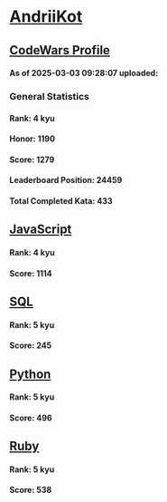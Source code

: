 # [AndriiKot](https://www.codewars.com/users/AndriiKot)

## [CodeWars Profile](https://www.codewars.com/users/AndriiKot)

#### As of 2025-03-03 09:28:07 uploaded:

### General Statistics

#### Rank: 4 kyu

#### Honor: 1190

#### Score: 1279

#### Leaderboard Position: 24459

#### Total Completed Kata: 433



## [JavaScript](https://github.com/AndriiKot/JavaScript__CodeWars)

#### Rank: 4 kyu

#### Score: 1114


## [SQL](https://github.com/AndriiKot/SQL__CodeWars)

#### Rank: 5 kyu

#### Score: 245


## [Python](https://github.com/AndriiKot/Python__CodeWars)

#### Rank: 5 kyu

#### Score: 496


## [Ruby](https://github.com/AndriiKot/Ruby__CodeWars)

#### Rank: 5 kyu

#### Score: 538

